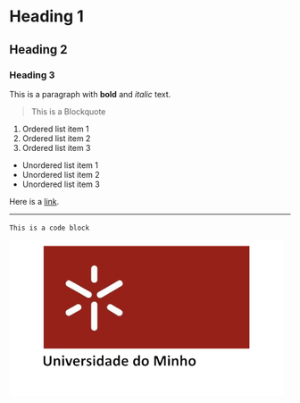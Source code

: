 # Heading 1

## Heading 2

### Heading 3

This is a paragraph with **bold** and *italic* text.

> This is a Blockquote

1. Ordered list item 1
2. Ordered list item 2
3. Ordered list item 3

- Unordered list item 1
- Unordered list item 2
- Unordered list item 3

Here is a [link](https://elearning.uminho.pt/webapps/login/).
 
---

`This is a code block`

![Image Alt Text](uminho.png)




